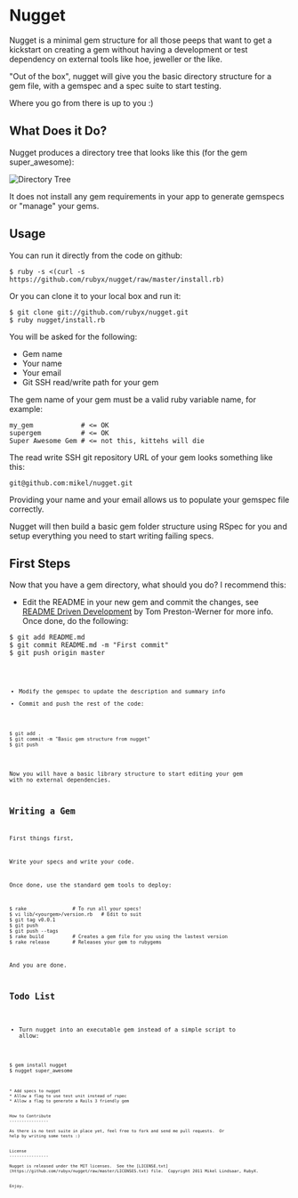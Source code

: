 Nugget
================

Nugget is a minimal gem structure for all those peeps that want to
get a kickstart on creating a gem without having a development or
test dependency on external tools like hoe, jeweller or the like.

"Out of the box", nugget will give you the basic directory structure
for a gem file, with a gemspec and a spec suite to start testing.

Where you go from there is up to you :)

What Does it Do?
----------------

Nugget produces a directory tree that looks like this (for the gem super_awesome):

![Directory Tree](https://github.com/rubyx/nugget/raw/master/images/directory_tree.jpg "Nugget Generated Tree")

It does not install any gem requirements in your app to generate gemspecs or "manage"
your gems.


Usage
----------------

You can run it directly from the code on github:

    $ ruby -s <(curl -s https://github.com/rubyx/nugget/raw/master/install.rb)

Or you can clone it to your local box and run it:

    $ git clone git://github.com/rubyx/nugget.git
    $ ruby nugget/install.rb

You will be asked for the following:

* Gem name
* Your name
* Your email
* Git SSH read/write path for your gem

The gem name of your gem must be a valid ruby variable name, for example:

    my_gem            # <= OK
    supergem          # <= OK
    Super Awesome Gem # <= not this, kittehs will die

The read write SSH git repository URL of your gem looks something like this:

    git@github.com:mikel/nugget.git

Providing your name and your email allows us to populate your gemspec file correctly.

Nugget will then build a basic gem folder structure using RSpec for you and setup
everything you need to start writing failing specs.

First Steps
----------------

Now that you have a gem directory, what should you do?  I recommend this:

* Edit the README in your new gem and commit the changes, see
[README Driven Development](http://tom.preston-werner.com/2010/08/23/readme-driven-development.html) by
Tom Preston-Werner for more info.  Once done, do the following:

<pre><code>$ git add README.md
$ git commit README.md -m "First commit"
$ git push origin master
<code></pre>

* Modify the gemspec to update the description and summary info
* Commit and push the rest of the code:

<pre><code>$ git add .
$ git commit -m "Basic gem structure from nugget"
$ git push
</code></pre>

Now you will have a basic library structure to start editing your gem with no external dependencies.

Writing a Gem
----------------

First things first,

Write your specs and write your code.

Once done, use the standard gem tools to deploy:

    $ rake                # To run all your specs!
    $ vi lib/<yourgem>/version.rb   # Edit to suit
    $ git tag v0.0.1
    $ git push
    $ git push --tags
    $ rake build          # Creates a gem file for you using the lastest version
    $ rake release        # Releases your gem to rubygems

And you are done.

Todo List
-----------------

* Turn nugget into an executable gem instead of a simple script to allow:

<pre><code>$ gem install nugget
$ nugget super_awesome
<pre><code>

* Add specs to nugget
* Allow a flag to use test unit instead of rspec
* Allow a flag to generate a Rails 3 friendly gem


How to Contribute
----------------

As there is no test suite in place yet, feel free to fork and send me pull requests.  Or
help by writing some tests :)


License
----------------

Nugget is released under the MIT licenses.  See the [LICENSE.txt](https://github.com/rubyx/nugget/raw/master/LICENSES.txt) file.  Copyright 2011 Mikel Lindsaar, RubyX.


Enjoy.